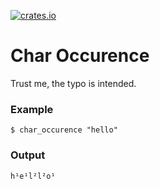 [![crates.io](https://img.shields.io/crates/v/char_occurence.svg)](https://crates.io/crates/char_occurence)
# Char Occurence
Trust me, the typo is intended.
### Example
```
$ char_occurence "hello"
```

### Output
```
h¹e¹l²l²o¹
```
